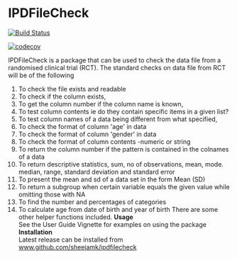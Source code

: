 # IPDFileCheck
<!-- badges: start -->
   [![Build Status](https://travis-ci.com/sheejamk/IPDFileCheck.svg?branch=master)](https://travis-ci.org/sheejamk/IPDFileCheck)
<!-- badges: end -->

<!-- badges: start -->
[![codecov](https://codecov.io/gh/sheejamk/ipdFileCheck/branch/main/graph/badge.svg?token=PPLl5IBhyy)](https://codecov.io/gh/sheejamk/ipdFileCheck)
<!-- badges: end -->

IPDFileCheck is a package that can be used to check the data file from a randomised clinical trial (RCT). The standard checks on data file from RCT will be of the following
1. To check the file exists and readable
2. To check if the column exists, 
3. To get the column number if the column name is known,
4. To test column contents ie do they contain specific items in a given list?
5. To test column names of a data being different from what specified,
6. To check the format of column 'age' in data
7. To check the format of column 'gender' in data
8. To check the format of column contents -numeric or string
9. To return the column number if the pattern is contained in the colnames of a data
10. To return descriptive statistics, sum, no of observations, mean, mode. median, range, standard deviation and standard error
11. To present the mean and sd of a data set in the form Mean (SD)
12. To return a subgroup when certain variable equals the given value while omitting those with NA
13. To find the number and percentages of categories
14. To calculate age from date of birth and year of birth
There are some other helper functions included.
**Usage**<br/>
See the User Guide Vignette for examples on using the package 
**Installation**<br/>
Latest release can be installed from www.github.com/sheejamk/ipdfilecheck
